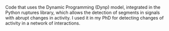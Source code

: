 Code that uses the Dynamic Programming (Dynp) model, integrated in the Python ruptures library, which allows the detection of segments in signals with abrupt changes in activity. I used it in my PhD for detecting changes of activity in a network of interactions.
